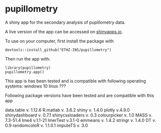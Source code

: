 # pupillometry

A shiny app for the secondary analysis of pupillometry data.

A live version of the app can be accessed on [shinyapps.io](https://plger.shinyapps.io/pupillometry_app).

To use on your computer, first install the package with
```{r}
devtools::install_github("ETHZ-INS/pupillometry")
```

Then run the app with:
```{r}
library(pupillometry)
pupillometry.app()
```

This app is has been tested and is compatible with following operating systems:
windows 10
linux ???

Following package versions have been tested and are compatible with this app

data.table v. 1.12.6
R.matlab v. 3.6.2
shiny v. 1.4.0
plotly v.4.9.0 
shinydashboard v. 0.7.1
shinycssloaders v. 0.3
colourpicker v. 1.0
MASS v. 7.3-51.4
lme4 v.1.1-21
lmerTest v.3.1-0
emmeans v. 1.4.2
stringr v. 1.4.0
DT v. 0.9
randomcoloR v. 1.1.0.1
imputeTS v. 3.0
